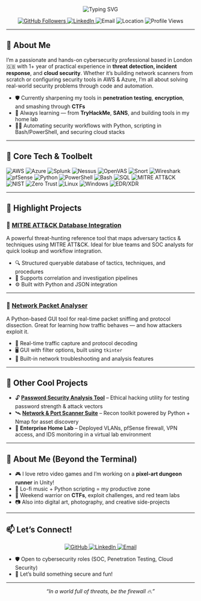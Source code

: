 <p align="center">
  <img src="https://readme-typing-svg.demolab.com?font=Fira+Code&size=28&pause=1000&color=36BCF7&center=true&vCenter=true&width=600&lines=%F0%9F%91%8B%20Hey%20there%2C%20I%E2%80%99m%20Zeeshan%20Ahmed%21%3BCybersecurity%20Analyst%20%7C%20Python%20Security%20Automation%20%7C%20Cloud%20Defender%3BAlways%20Learning%20%7C%20Always%20Building%20%F0%9F%94%A5" alt="Typing SVG" />
</p>

<p align="center">
  <a href="https://github.com/Zeeshan01001">
    <img src="https://img.shields.io/github/followers/Zeeshan01001?label=Follow&style=social" alt="GitHub Followers" />
  </a>
  <a href="https://www.linkedin.com/in/zeeshan-ahmed-9623a313a">
    <img src="https://img.shields.io/badge/LinkedIn-Zeeshan%20Ahmed-blue?logo=linkedin&style=flat-square" alt="LinkedIn" />
  </a>
  <img src="https://img.shields.io/badge/Email-zeeshan.01001%40protonmail.com-green?logo=gmail&style=flat-square" alt="Email" />
  <img src="https://img.shields.io/badge/Location-London,%20UK-ff69b4?style=flat-square" alt="Location" />
  <img src="https://komarev.com/ghpvc/?username=Zeeshan01001&style=flat-square&color=brightgreen" alt="Profile Views" />
</p>

---

## 🎯 About Me

I’m a passionate and hands-on cybersecurity professional based in London 🇬🇧 with 1+ year of practical experience in **threat detection, incident response**, and **cloud security**. Whether it’s building network scanners from scratch or configuring security tools in AWS & Azure, I’m all about solving real-world security problems through code and automation.

- 🛡️ Currently sharpening my tools in **penetration testing**, **encryption**, and smashing through **CTFs**
- 🧠 Always learning — from **TryHackMe**, **SANS**, and building tools in my home lab
- 👨‍💻 Automating security workflows with Python, scripting in Bash/PowerShell, and securing cloud stacks

---

## 🔧 Core Tech & Toolbelt

![AWS](https://img.shields.io/badge/AWS-232F3E?logo=amazon-aws&logoColor=white&style=flat-square)
![Azure](https://img.shields.io/badge/Azure-0078D4?logo=microsoft-azure&logoColor=white&style=flat-square)
![Splunk](https://img.shields.io/badge/Splunk-000000?logo=splunk&logoColor=white&style=flat-square)
![Nessus](https://img.shields.io/badge/Nessus-0096D6?logo=tenable&logoColor=white&style=flat-square)
![OpenVAS](https://img.shields.io/badge/OpenVAS-48A23F?style=flat-square)
![Snort](https://img.shields.io/badge/Snort-E50B0B?style=flat-square)
![Wireshark](https://img.shields.io/badge/Wireshark-1679A7?logo=wireshark&logoColor=white&style=flat-square)
![pfSense](https://img.shields.io/badge/pfSense-22314E?style=flat-square)
![Python](https://img.shields.io/badge/Python-3776AB?logo=python&logoColor=white&style=flat-square)
![PowerShell](https://img.shields.io/badge/PowerShell-5391FE?logo=powershell&logoColor=white&style=flat-square)
![Bash](https://img.shields.io/badge/Bash-4EAA25?logo=gnubash&logoColor=white&style=flat-square)
![SQL](https://img.shields.io/badge/SQL-4479A1?logo=mysql&logoColor=white&style=flat-square)
![MITRE ATT&CK](https://img.shields.io/badge/MITRE%20ATT%26CK-EE1C25?style=flat-square)
![NIST](https://img.shields.io/badge/NIST%20800--61-004990?style=flat-square)
![Zero Trust](https://img.shields.io/badge/Zero%20Trust-000000?style=flat-square)
![Linux](https://img.shields.io/badge/Linux-FCC624?logo=linux&logoColor=black&style=flat-square)
![Windows](https://img.shields.io/badge/Windows-0078D6?logo=windows&logoColor=white&style=flat-square)
![EDR/XDR](https://img.shields.io/badge/EDR/XDR-0052CC?style=flat-square)

---

## 🚀 Highlight Projects

### 🧠 [MITRE ATT&CK Database Integration](https://github.com/Zeeshan01001/mitre-attack-database)
A powerful threat-hunting reference tool that maps adversary tactics & techniques using MITRE ATT&CK. Ideal for blue teams and SOC analysts for quick lookup and workflow integration.

- 🔍 Structured queryable database of tactics, techniques, and procedures
- 🔗 Supports correlation and investigation pipelines
- ⚙️ Built with Python and JSON integration

---

### 📡 [Network Packet Analyser](https://github.com/Zeeshan01001/network-packet-analyzer)
A Python-based GUI tool for real-time packet sniffing and protocol dissection. Great for learning how traffic behaves — and how attackers exploit it.

- 🧪 Real-time traffic capture and protocol decoding
- 🖥️ GUI with filter options, built using `tkinter`
- 🔐 Built-in network troubleshooting and analysis features

---

## 🧪 Other Cool Projects

- 🔓 **[Password Security Analysis Tool](https://github.com/Zeeshan01001/password-strength-checker)** – Ethical hacking utility for testing password strength & attack vectors  
- 🛰️ **[Network & Port Scanner Suite](https://github.com/Zeeshan01001/Network-Scanner)** – Recon toolkit powered by Python + Nmap for asset discovery  
- 🧱 **Enterprise Home Lab** – Deployed VLANs, pfSense firewall, VPN access, and IDS monitoring in a virtual lab environment

---

## 🧘 About Me (Beyond the Terminal)

- 🎮 I love retro video games and I’m working on a **pixel-art dungeon runner** in Unity!
- 🎵 Lo-fi music + Python scripting = my productive zone
- 🧠 Weekend warrior on **CTFs**, exploit challenges, and red team labs
- 📷 Also into digital art, photography, and creative side-projects

---

## 📫 Let’s Connect!

<p align="center">
  <a href="https://github.com/Zeeshan01001">
    <img src="https://img.shields.io/badge/GitHub-Zeeshan01001-181717?logo=github&logoColor=white&style=flat-square" alt="GitHub" />
  </a>
  <a href="https://www.linkedin.com/in/zeeshan-ahmed-9623a313a">
    <img src="https://img.shields.io/badge/LinkedIn-Zeeshan%20Ahmed-blue?logo=linkedin&style=flat-square" alt="LinkedIn" />
  </a>
  <a href="mailto:zeeshan01001@protonmail.com">
    <img src="https://img.shields.io/badge/Email-zeeshan01001%40protonmail.com-green?logo=gmail&style=flat-square" alt="Email" />
  </a>
</p>

- 🛡️ Open to cybersecurity roles (SOC, Penetration Testing, Cloud Security)
- 🧩 Let’s build something secure and fun!

---

<p align="center">
  <i>“In a world full of threats, be the firewall 🔥.”</i>
</p>
